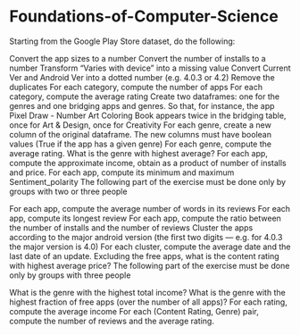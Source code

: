 # Foundations-of-Computer-Science

Starting from the Google Play Store dataset, do the following:

Convert the app sizes to a number
Convert the number of installs to a number
Transform “Varies with device” into a missing value
Convert Current Ver and Android Ver into a dotted number (e.g. 4.0.3 or 4.2)
Remove the duplicates
For each category, compute the number of apps
For each category, compute the average rating
Create two dataframes: one for the genres and one bridging apps and genres. So that, for instance, the app Pixel Draw - Number Art Coloring Book appears twice in the bridging table, once for Art & Design, once for Creativity
For each genre, create a new column of the original dataframe. The new columns must have boolean values (True if the app has a given genre)
For each genre, compute the average rating. What is the genre with highest average?
For each app, compute the approximate income, obtain as a product of number of installs and price.
For each app, compute its minimum and maximum Sentiment_polarity
The following part of the exercise must be done only by groups with two or three people

For each app, compute the average number of words in its reviews
For each app, compute its longest review
For each app, compute the ratio between the number of installs and the number of reviews
Cluster the apps according to the major android version (the first two digits — e.g. for 4.0.3 the major version is 4.0)
For each cluster, compute the average date and the last date of an update.
Excluding the free apps, what is the content rating with highest average price?
The following part of the exercise must be done only by groups with three people

What is the genre with the highest total income?
What is the genre with the highest fraction of free apps (over the number of all apps)?
For each rating, compute the average income
For each (Content Rating, Genre) pair, compute the number of reviews and the average rating.

